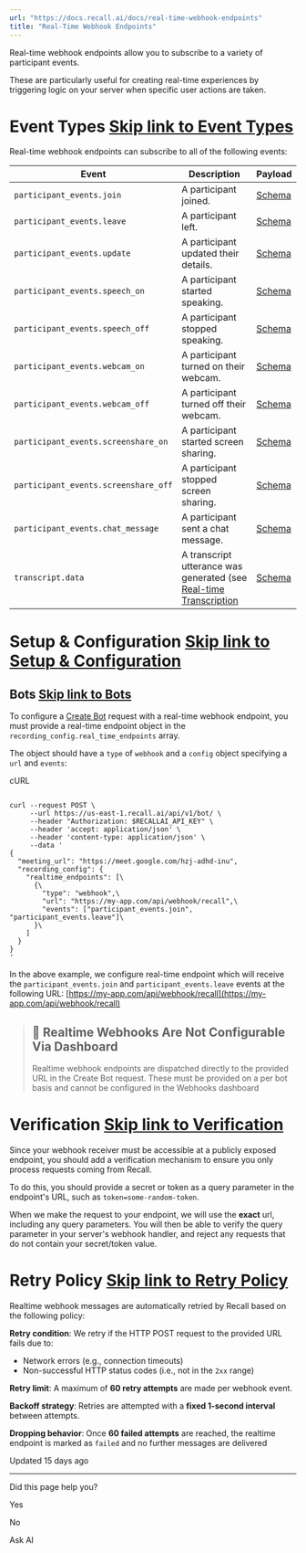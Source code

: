 ```yaml
---
url: "https://docs.recall.ai/docs/real-time-webhook-endpoints"
title: "Real-Time Webhook Endpoints"
---
```


Real-time webhook endpoints allow you to subscribe to a variety of participant events.

These are particularly useful for creating real-time experiences by triggering logic on your server when specific user actions are taken.

# Event Types   [Skip link to Event Types](https://docs.recall.ai/docs/real-time-webhook-endpoints\#event-types)

Real-time webhook endpoints can subscribe to all of the following events:

| Event | Description | Payload |
| --- | --- | --- |
| `participant_events.join` | A participant joined. | [Schema](https://docs.recall.ai/docs/real-time-event-payloads#participant_events) |
| `participant_events.leave` | A participant left. | [Schema](https://docs.recall.ai/docs/real-time-event-payloads#participant_events) |
| `participant_events.update` | A participant updated their details. | [Schema](https://docs.recall.ai/docs/real-time-event-payloads#participant_events) |
| `participant_events.speech_on` | A participant started speaking. | [Schema](https://docs.recall.ai/docs/real-time-event-payloads#participant_events) |
| `participant_events.speech_off` | A participant stopped speaking. | [Schema](https://docs.recall.ai/docs/real-time-event-payloads#participant_events) |
| `participant_events.webcam_on` | A participant turned on their webcam. | [Schema](https://docs.recall.ai/docs/real-time-event-payloads#participant_events) |
| `participant_events.webcam_off` | A participant turned off their webcam. | [Schema](https://docs.recall.ai/docs/real-time-event-payloads#participant_events) |
| `participant_events.screenshare_on` | A participant started screen sharing. | [Schema](https://docs.recall.ai/docs/real-time-event-payloads#participant_events) |
| `participant_events.screenshare_off` | A participant stopped screen sharing. | [Schema](https://docs.recall.ai/docs/real-time-event-payloads#participant_events) |
| `participant_events.chat_message` | A participant sent a chat message. | [Schema](https://docs.recall.ai/docs/real-time-event-payloads#participant_events) |
| `transcript.data` | A transcript utterance was generated (see [Real-time Transcription](https://docs.recall.ai/docs/real-time-transcription) | [Schema](https://docs.recall.ai/docs/real-time-event-payloads#transcriptdata) |

# Setup & Configuration   [Skip link to Setup & Configuration](https://docs.recall.ai/docs/real-time-webhook-endpoints\#setup--configuration)

## Bots   [Skip link to Bots](https://docs.recall.ai/docs/real-time-webhook-endpoints\#bots)

To configure a [Create Bot](https://docs.recall.ai/reference/bot_create) request with a real-time webhook endpoint, you must provide a real-time endpoint object in the `recording_config.real_time_endpoints` array.

The object should have a `type` of `webhook` and a `config` object specifying a `url` and `events`:

cURL

```rdmd-code lang-curl theme-light

curl --request POST \
     --url https://us-east-1.recall.ai/api/v1/bot/ \
     --header "Authorization: $RECALLAI_API_KEY" \
     --header 'accept: application/json' \
     --header 'content-type: application/json' \
     --data '
{
  "meeting_url": "https://meet.google.com/hzj-adhd-inu",
  "recording_config": {
    "realtime_endpoints": [\
      {\
        "type": "webhook",\
        "url": "https://my-app.com/api/webhook/recall",\
        "events": ["participant_events.join", "participant_events.leave"]\
      }\
    ]
  }
}
'

```

In the above example, we configure real-time endpoint which will receive the `participant_events.join` and `participant_events.leave` events at the following URL: [https://my-app.com/api/webhook/recall](https://my-app.com/api/webhook/recall)

> ## 📘  Realtime Webhooks Are Not Configurable Via Dashboard
>
> Realtime webhook endpoints are dispatched directly to the provided URL in the Create Bot request. These must be provided on a per bot basis and cannot be configured in the Webhooks dashboard

# Verification   [Skip link to Verification](https://docs.recall.ai/docs/real-time-webhook-endpoints\#verification)

Since your webhook receiver must be accessible at a publicly exposed endpoint, you should add a verification mechanism to ensure you only process requests coming from Recall.

To do this, you should provide a secret or token as a query parameter in the endpoint's URL, such as `token=some-random-token`.

When we make the request to your endpoint, we will use the **exact** url, including any query parameters. You will then be able to verify the query parameter in your server's webhook handler, and reject any requests that do not contain your secret/token value.

# Retry Policy   [Skip link to Retry Policy](https://docs.recall.ai/docs/real-time-webhook-endpoints\#retry-policy)

Realtime webhook messages are automatically retried by Recall based on the following policy:

**Retry condition**: We retry if the HTTP POST request to the provided URL fails due to:

- Network errors (e.g., connection timeouts)
- Non-successful HTTP status codes (i.e., not in the `2xx` range)

**Retry limit**: A maximum of **60 retry attempts** are made per webhook event.

**Backoff strategy**: Retries are attempted with a **fixed 1-second interval** between attempts.

**Dropping behavior**: Once **60 failed attempts** are reached, the realtime endpoint is marked as `failed` and no further messages are delivered

Updated 15 days ago

* * *

Did this page help you?

Yes

No

Ask AI